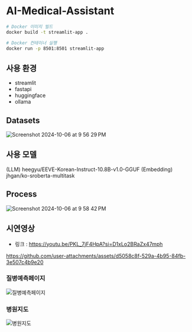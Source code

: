 # AI-Medical-Assistant

```bash
# Docker 이미지 빌드
docker build -t streamlit-app .

# Docker 컨테이너 실행
docker run -p 8501:8501 streamlit-app
```

## 사용 환경
- streamlit
- fastapi
- huggingface
- ollama

## Datasets
![Screenshot 2024-10-06 at 9 56 29 PM](https://github.com/user-attachments/assets/934bcf8c-6a0c-4ee1-bc68-0ae661e8d735)

## 사용 모델
(LLM) heegyu/EEVE-Korean-Instruct-10.8B-v1.0-GGUF
(Embedding) jhgan/ko-sroberta-multitask


## Process
![Screenshot 2024-10-06 at 9 58 42 PM](https://github.com/user-attachments/assets/a4069bec-777b-4f68-9b33-abc1790fa30f)

## 시연영상
- 링크 : https://youtu.be/PKL_7jF4HpA?si=D1xLo2BRaZx47mph

https://github.com/user-attachments/assets/d5058c8f-529a-4b95-84fb-3e507c4b9e20


### 질병예측페이지
![질병예측페이지](https://github.com/user-attachments/assets/3e51ba4c-0402-4f6c-b546-20513a36a841)

### 병원지도
![병원지도](https://github.com/user-attachments/assets/b24ab9b6-1ba8-478c-8162-83f84e8618e2)

